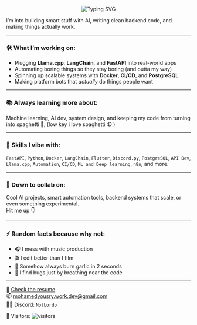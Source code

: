 <!-- Banner -->
<p align="center">
  <img src="https://readme-typing-svg.demolab.com?font=Fira+Code&pause=1000&color=3AFF6E&center=true&vCenter=true&width=435&lines=Hi%2C+I'm+Lordo!;AI+Engineer+%7C+Backend" alt="Typing SVG" />
</p>

I’m into building smart stuff with AI, writing clean backend code, and making things actually work.

---

### 🛠️ What I’m working on:
- Plugging **Llama.cpp**, **LangChain**, and **FastAPI** into real-world apps  
- Automating boring things so they stay boring (and outta my way)  
- Spinning up scalable systems with **Docker**, **CI/CD**, and **PostgreSQL**  
- Making platform bots that *actually* do things people want

---

### 📚 Always learning more about:
Machine learning, AI dev, system design, and keeping my code from turning into spaghetti 🍝, (low key i love spaghetti :D )

---

### 🧠 Skills I vibe with:
`FastAPI`, `Python`, `Docker`, `LangChain`, `Flutter`, `Discord.py`, `PostgreSQL`, `API Dev`, `Llama.cpp`, `Automation`, `CI/CD`, `ML and Deep learning`, `n8n`, and more.

---

### 🤝 Down to collab on:
Cool AI projects, smart automation tools, backend systems that scale, or even something experimental.  
Hit me up 👇

---

### ⚡ Random facts because why not:
- 🎧 I mess with music production  
- 🎬 I edit better than I film  
- 🧄 Somehow always burn garlic in 2 seconds  
- 🐛 I find bugs just by breathing near the code  

---

📎 [Check the resume](https://mohamedyousry.vercel.app/)  
📫 mohamedyousry.work.dev@gmail.com  
🧙‍♂️ Discord: `NotLordo`  

👀 Visitors: ![visitors](https://komarev.com/ghpvc/?username=1ordo&style=flat&color=blue)

